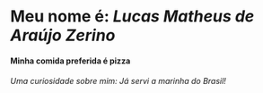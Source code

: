 # Meu nome é: *Lucas Matheus de Araújo Zerino*
#### Minha comida preferida é pizza
###### Uma curiosidade sobre mim: Já servi a marinha do Brasil!